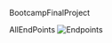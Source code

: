 BootcampFinalProject

AllEndPoints
![Endpoints](https://user-images.githubusercontent.com/62098893/174235415-37e54b75-a27f-407c-9cf3-ffbcc31714b7.PNG)
